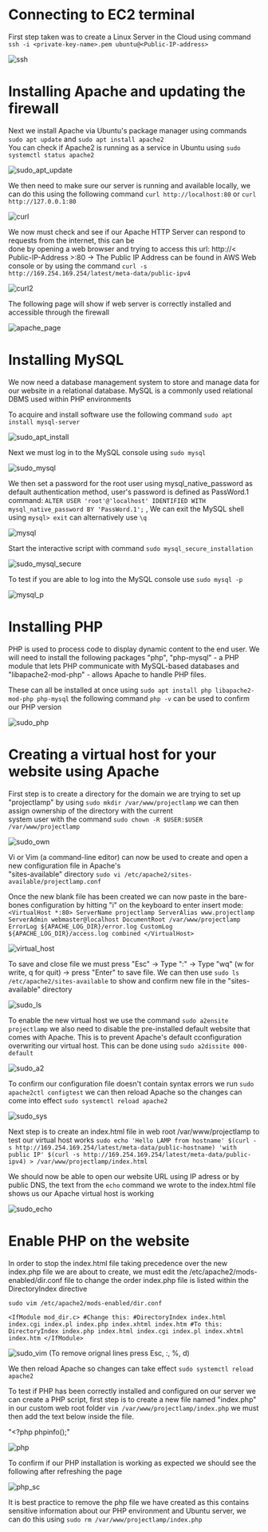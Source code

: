 # Connecting to EC2 terminal
First step taken was to create a Linux Server in the Cloud using command `ssh -i <private-key-name>.pem ubuntu@<Public-IP-address>`

![ssh](./images/ssh.png)   

# Installing Apache and updating the firewall
Next we install Apache via Ubuntu's package manager using commands `sudo apt update` and `sudo apt install apache2`  
You can check if Apache2 is running as a service in Ubuntu using `sudo systemctl status apache2` 

![sudo_apt_update](./images/sudo_apt_update.png)   

We then need to make sure our server is running and available locally, we can do this using the following command `curl http://localhost:80` or `curl http://127.0.0.1:80`

![curl](./images/curl.png)  

We now must check and see if our Apache HTTP Server can respond to requests from the internet, this can be  
done by opening a web browser and trying to access this url: http://< Public-IP-Address >:80 -> The Public IP Address can be found in AWS Web console or by using the command `curl -s http://169.254.169.254/latest/meta-data/public-ipv4`   

![curl2](./images/curl2.png)  

The following page will show if web server is correctly installed and accessible through the firewall 

![apache_page](./images/apache_page.png)  

# Installing MySQL   
We now need a database management system to store and manage data for our website in a relational database. MySQL is a commonly used relational DBMS used within PHP environments 

To acquire and install software use the following command `sudo apt install mysql-server`  

![sudo_apt_install](./images/sudo_apt_install.png)  

Next we must log in to the MySQL console using `sudo mysql` 

![sudo_mysql](./images/sudo_mysql.png)  

We then set a password for the root user using mysql_native_password as default authentication method, user's password is defined as PassWord.1 command: `ALTER USER 'root'@'localhost' IDENTIFIED WITH mysql_native_password BY 'PassWord.1';` , We can exit the MySQL shell using `mysql> exit` can alternatively use `\q` 

![mysql](./images/mysql.png)  

Start the interactive script with command `sudo mysql_secure_installation` 

![sudo_mysql_secure](./images/sudo_mysql_secure.png) 

To test if you are able to log into the MySQL console use `sudo mysql -p` 

![mysql_p](./images/mysql_p.png)  

# Installing PHP  

PHP is used to process code to display dynamic content to the end user. We will need to install the following packages "php", "php-mysql" - a PHP module that lets PHP communicate with MySQL-based databases and "libapache2-mod-php" - allows Apache to handle PHP files.

These can all be installed at once using `sudo apt install php libapache2-mod-php php-mysql` the following command `php -v` can be used to confirm our PHP version 

![sudo_php](./images/sudo_php.png)  

# Creating a virtual host for your website using Apache

First step is to create a directory for the domain we are trying to set up "projectlamp" by using `sudo mkdir /var/www/projectlamp` we can then assign ownership of the directory with the current  
system user with the command `sudo chown -R $USER:$USER /var/www/projectlamp`   

![sudo_own](./images/sudo_own.png)  

Vi or Vim (a command-line editor) can now be used to create and open a new configuration file in Apache's  
"sites-available" directory `sudo vi /etc/apache2/sites-available/projectlamp.conf`  

Once the new blank file has been created we can now paste in the bare-bones configuration by hitting "i" on the keyboard to enter insert mode:
`<VirtualHost *:80>
    ServerName projectlamp
    ServerAlias www.projectlamp 
    ServerAdmin webmaster@localhost
    DocumentRoot /var/www/projectlamp
    ErrorLog ${APACHE_LOG_DIR}/error.log
    CustomLog ${APACHE_LOG_DIR}/access.log combined
</VirtualHost>` 

![virtual_host](./images/virtual_host.png)   

To save and close file we must press "Esc" -> Type ":" -> Type "wq" (w for write, q for quit) -> press "Enter" to save file. We can then use `sudo ls /etc/apache2/sites-available` to show and confirm new file in the "sites-available" directory 

![sudo_ls](./images/sudo_ls.png)  

To enable the new virtual host we use the command `sudo a2ensite projectlamp` we also need to disable
the pre-installed default website that comes with Apache. This is to prevent Apache's default cconfiguration overwriting our virtual host. This can be done using `sudo a2dissite 000-default`  

![sudo_a2](./images/sudo_a2.png)   

To confirm our configuration file doesn't contain syntax errors we run `sudo apache2ctl configtest` we can then reload Apache so the changes can come into effect `sudo systemctl reload apache2`  

![sudo_sys](./images/sudo_sys.png)   

Next step is to create an index.html file in web root /var/www/projectlamp to test our virtual host
works 
`sudo echo 'Hello LAMP from hostname' $(curl -s http://169.254.169.254/latest/meta-data/public-hostname) 'with public IP' $(curl -s http://169.254.169.254/latest/meta-data/public-ipv4) > /var/www/projectlamp/index.html` 

We should now be able to open our website URL using IP adress or by public DNS, the text from the `echo` command we wrote to the index.html file shows us our Apache virtual host is working 

![sudo_echo](./images/sudo_echo.png) 

# Enable PHP on the website

In order to stop the index.html file taking precedence over the new index.php file we are about to create, we must edit the /etc/apache2/mods-enabled/dir.conf file to change the order index.php file 
is listed within the DirectoryIndex directive 

`sudo vim /etc/apache2/mods-enabled/dir.conf`

`<IfModule mod_dir.c>
        #Change this:
        #DirectoryIndex index.html index.cgi index.pl index.php index.xhtml index.htm
        #To this:
        DirectoryIndex index.php index.html index.cgi index.pl index.xhtml index.htm
</IfModule>`

![sudo_vim](./images/sudo_vim.png) 
(To remove orignal lines press Esc, :, %, d)  

We then reload Apache so changes can take effect `sudo systemctl reload apache2`  

To test if PHP has been correctly installed and configured on our server we can create a PHP script,
first step is to create a new file named "index.php" in our custom web root folder `vim /var/www/projectlamp/index.php` we must then add the text below inside the file.

"<?php
phpinfo();" 

![php](./images/php.png) 

To confirm if our PHP installation is working as expected we should see the following after refreshing the page 

![php_sc](./images/php_sc.png) 

It is best practice to remove the php file we have created as this contains sensitive information about our PHP
environment and Ubuntu server, we can do this using `sudo rm /var/www/projectlamp/index.php`  